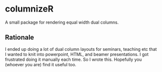 # columnizeR

A small package for rendering equal width dual columns.

## Rationale

I ended up doing a lot of dual column layouts for seminars, teaching etc that I wanted to knit into powerpoint, HTML, and beamer presentations.
I got frustrated doing it manually each time.
So I wrote this.
Hopefully you (whoever you are) find it useful too.
